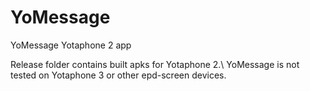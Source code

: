 # YoMessage
YoMessage Yotaphone 2 app

Release folder contains built apks for Yotaphone 2.\ 
YoMessage is not tested on Yotaphone 3 or other epd-screen devices.
